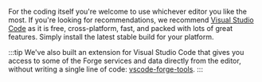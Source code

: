 For the coding itself you're welcome to use whichever editor you like the most.
If you're looking for recommendations, we recommend [Visual Studio Code](https://code.visualstudio.com)
as it is free, cross-platform, fast, and packed with lots of great features.
Simply install the latest stable build for your platform.

:::tip
We've also built an extension for Visual Studio Code that gives you access to
some of the Forge services and data directly from the editor, without writing
a single line of code:
[vscode-forge-tools](https://marketplace.visualstudio.com/items?itemName=petrbroz.vscode-forge-tools).
:::

